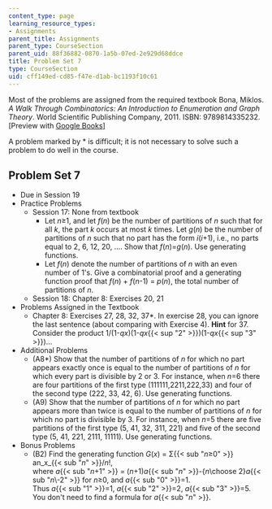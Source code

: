 ```yaml
---
content_type: page
learning_resource_types:
- Assignments
parent_title: Assignments
parent_type: CourseSection
parent_uid: 88f36882-0870-1a5b-07ed-2e929d68ddce
title: Problem Set 7
type: CourseSection
uid: cff149ed-cd85-f47e-d1ab-bc1193f10c61
---
```


Most of the problems are assigned from the required textbook Bona, Miklos. _A Walk Through Combinatorics: An Introduction to Enumeration and Graph Theory_. World Scientific Publishing Company, 2011. ISBN: 9789814335232. \[Preview with [Google Books](http://books.google.com/books?id=TzJ2L9ZmlQUC&pg=PAfrontcover)\]

A problem marked by \* is difficult; it is not necessary to solve such a problem to do well in the course.

Problem Set 7
-------------

*   Due in Session 19
*   Practice Problems
    *   Session 17: None from textbook
        *   Let _n_≥1, and let _f_(_n_) be the number of partitions of _n_ such that for all _k_, the part _k_ occurs at most _k_ times. Let _g_(_n_) be the number of partitions of _n_ such that no part has the form _i_(_i_+1), i.e., no parts equal to 2, 6, 12, 20, …. Show that _f_(_n_)=_g_(_n_). Use generating functions.
        *   Let _f_(_n_) denote the number of partitions of _n_ with an even number of 1's. Give a combinatorial proof and a generating function proof that _f_(_n_) + _f_(_n_\-1) = _p_(_n_), the total number of partitions of _n_.
    *   Session 18: Chapter 8: Exercises 20, 21
*   Problems Assigned in the Textbook
    *   Chapter 8: Exercises 27, 28, 32, 37\*. In exercise 28, you can ignore the last sentence (about comparing with Exercise 4). **Hint** for 37. Consider the product 1/(1-_qx_)(1-_qx_{{< sup "2" >}})(1-_qx_{{< sup "3" >}})...
*   Additional Problems
    *   (A8\*) Show that the number of partitions of _n_ for which no part appears exactly once is equal to the number of partitions of _n_ for which every part is divisible by 2 or 3. For instance, when _n_\=6 there are four partitions of the first type (111111,2211,222,33) and four of the second type (222, 33, 42, 6). Use generating functions.
    *   (A9) Show that the number of partitions of _n_ for which no part appears more than twice is equal to the number of partitions of _n_ for which no part is divisible by 3. For instance, when _n_\=5 there are five partitions of the first type (5, 41, 32, 311, 221) and five of the second type (5, 41, 221, 2111, 11111). Use generating functions.
*   Bonus Problems
    *   (B2) Find the generating function _G_(_x_) = Σ{{< sub "_n_≥0" >}} an_x_{{< sub "_n_" >}}/_n_!,  
        where _a_{{< sub "_n_+1" >}} = (_n_+1)_a_{{< sub "_n_" >}}\-{_n_\\choose 2}_a_{{< sub "_n_\\-2" >}} for _n_≥0, and _a_{{< sub "0" >}}\=1.  
        Thus _a_{{< sub "1" >}}\=1, _a_{{< sub "2" >}}\=2, _a_{{< sub "3" >}}\=5. You don't need to find a formula for _a_{{< sub "_n_" >}}.